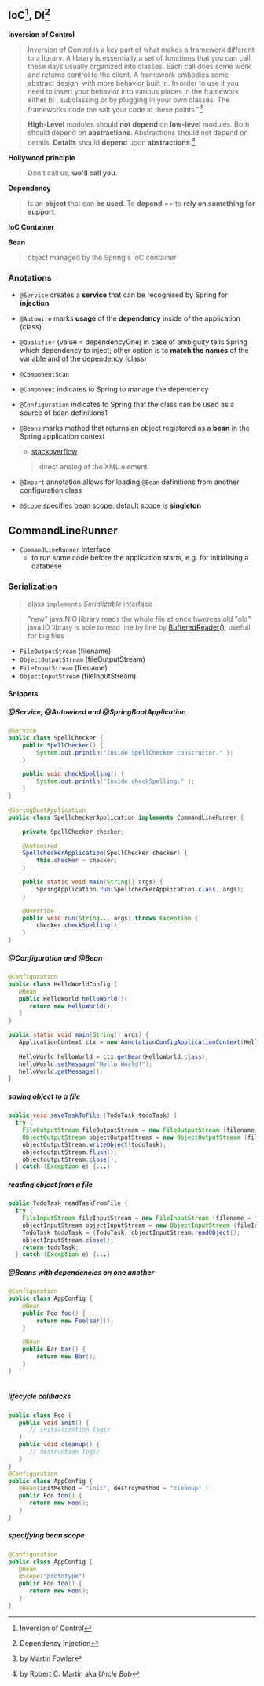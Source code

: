 ## IoC[^1], DI[^2]

**Inversion of Control**
> Inversion of Control is a key part of what makes a framework different to a library. A library is essentially a set of functions that you can call, these days usually organized into classes. Each call does some work and returns control to the client.
> A framework embodies some abstract design, with more behavior built in. In order to use it you need to insert your behavior into various places in the framework either bi , subclassing or by plugging in your own classes. The frameworks code the salt your code at these points."[^3]

> **High-Level** modules should **not depend** on **low-level** modules. Both should depend on **abstractions**.
> Abstractions should not depend on details. **Details** should **depend** upon **abstractions**.[^4]

**Hollywood principle**
> Don't call us, **we'll call you**.

**Dependency**
> Is an **object** that can **be used**.
> To **depend** == to **rely on something for support**.

**IoC Container**
> 

**Bean**
> object managed by the Spring's IoC container

### Anotations
* `@Service` creates a **service** that can be recognised by Spring for **injection**
* `@Autowire` marks **usage** of the **dependency** inside of the application (class)
* `@Qualifier` (value = dependencyOne) in case of ambiguity tells Spring which dependency to inject; other option is to **match the names** of the variable and of the dependency (class)

* `@ComponentScan`
* `@Component` indicates to Spring to manage the dependency
  
* `@Configuration` indicates to Spring that the class can be used as a source of bean definitions1
* `@Beans` marks method that returns an object registered as a **bean** in the Spring application context
  * [stackoverflow](https://stackoverflow.com/questions/17193365/what-in-the-world-are-spring-beans)
  > direct analog of the XML <bean/> element.
* `@Import` annotation allows for loading `@Bean` definitions from another configuration class
* `@Scope` specifies bean scope; default scope is **singleton**

## CommandLineRunner
  
* `CommandLineRunner` interface
  * to run some code before the application starts, e.g. for initialising a databese
 
### Serialization

> class `implements` *Serializable* interface

> "new" java.NIO library reads the whole file at once hwereas old "old" java.IO library is able to read line by line by [BufferedReader()](https://docs.oracle.com/javase%2F7%2Fdocs%2Fapi%2F%2F/java/io/BufferedWriter.html); usefull for big files 

* `FileOutputStream` (filename)
* `ObjectOutputStream` (fileOutputStream)
* `FileInputStream` (filename)
* `ObjectInputStream` (fileInputStream)

#### Snippets

##### @Service, @Autowired and @SpringBootApplication
```java
@Service
public class SpellChecker {
    public SpellChecker() {
        System.out.println("Inside SpellChecker constructor." );
    }

    public void checkSpelling() {
        System.out.println("Inside checkSpelling." );
    }
}
```
```java
@SpringBootApplication
public class SpellcheckerApplication implements CommandLineRunner {

    private SpellChecker checker;

    @Autowired
    SpellcheckerApplication(SpellChecker checker) {
        this.checker = checker;
    }

    public static void main(String[] args) {
        SpringApplication.run(SpellcheckerApplication.class, args);
    }

    @Override
    public void run(String... args) throws Exception {
        checker.checkSpelling();
    }
}
```

##### @Configuration and @Bean
```java
@Configuration
public class HelloWorldConfig {
   @Bean 
   public HelloWorld helloWorld(){
      return new HelloWorld();
   }
}
```
```java
public static void main(String[] args) {
   ApplicationContext ctx = new AnnotationConfigApplicationContext(HelloWorldConfig.class);
   
   HelloWorld helloWorld = ctx.getBean(HelloWorld.class);
   helloWorld.setMessage("Hello World!");
   helloWorld.getMessage();
}
```

##### saving object to a file
```java
public void saveTaskToFile (TodoTask todoTask) {
  try {
    FileOutputStream fileOutputStream = new FileOutputStream (filename = "todoTask.txt");
    ObjectOutputStream objectOutputStream = new ObjectOutputStream (fileOutputStream);
    objectOutputStream.writeObject(todoTask);
    objectoutputStream.flush();
    objectoutputStream.close();
  } catch (Exception e) {...}
```
##### reading object from a file
```java
public TodoTask readTaskFromFile {
  try {
    FileInputStream fileInputStream = new FileInputStream (filename = "todoTask.txt") ;
    objectInputStream objectInputStream = new ObjectInputStream (fileInputStream);
    TodoTask todoTask = (TodoTask) objectInputStream.readObject();
    objectInputStream.close();
    return todoTask;
  } catch (Exception e) {...}
```
##### @Beans with dependencies on one another
```java
@Configuration
public class AppConfig {
    @Bean
    public Foo foo() {
        return new Foo(bar());
    }

    @Bean
    public Bar bar() {
        return new Bar();
    }
}
     
```
##### lifecycle callbacks
```java
public class Foo {
   public void init() {
      // initialization logic
   }
   public void cleanup() {
      // destruction logic
   }
}
@Configuration
public class AppConfig {
   @Bean(initMethod = "init", destroyMethod = "cleanup" )
   public Foo foo() {
      return new Foo();
   }
}
```
##### specifying bean scope
```java
@Configuration
public class AppConfig {
   @Bean
   @Scope("prototype")
   public Foo foo() {
      return new Foo();
   }
}
```


[^1]: Inversion of Control
[^2]: Dependency Injection
[^3]: by Martin Fowler
[^4]: by Robert C. Martin aka *Uncle Bob*
